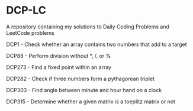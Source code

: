# DCP-LC
A repository containing my solutions to Daily Coding Problems and LeetCode problems

DCP1	- Check whether an array contains two numbers that add to a target 

DCP88 	- Perform division without *, /, or %

DCP273	- Find a fixed point within an array

DCP282 	- Check if three numbers form a pythagorean triplet 

DCP303	- Find angle between minute and hour hand on a clock 

DCP315	- Determine whether a given matrix is a toeplitz matrix or not 